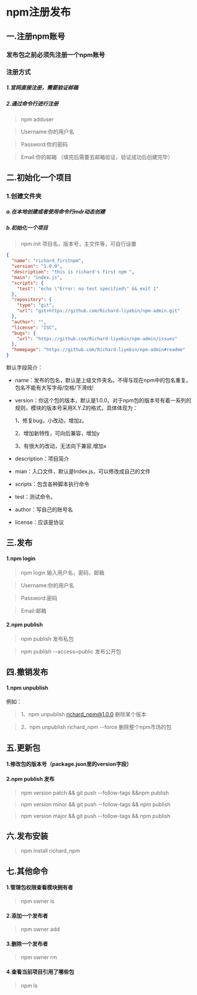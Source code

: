  npm注册发布
 ====
 一.注册npm账号
 ----
### 发布包之前必须先注册一个npm账号

### 注册方式

#####  1.官网直接注册，需要验证邮箱
#####  2.通过命令行进行注册
>npm adduser

>Username:你的用户名

>Password:你的密码  

>Email:你的邮箱 （填完后需要去邮箱验证，验证成功后创建完毕）

二.初始化一个项目
----
### 1.创建文件夹
##### a.在本地创建或者使用命令行mdr动态创建
##### b.初始化一个项目
> npm init  项目名，版本号，主文件等，可自行设置

```json
{
  "name": "richard_firstnpm",
  "version": "1.0.0",
  "description": "this is richard's first npm ",
  "main": "index.js",
  "scripts": {
    "test": "echo \"Error: no test specified\" && exit 1"
  },
  "repository": {
    "type": "git",
    "url": "git+https://github.com/Richard-liyebin/npm-admin.git"
  },
  "author": "",
  "license": "ISC",
  "bugs": {
    "url": "https://github.com/Richard-liyebin/npm-admin/issues"
  },
  "homepage": "https://github.com/Richard-liyebin/npm-admin#readme"
}

```

默认字段简介：
+ name：发布的包名，默认是上级文件夹名。不得与现在npm中的包名重复。包名不能有大写字母/空格/下滑线!

+ version：你这个包的版本，默认是1.0.0。对于npm包的版本号有着一系列的规则，模块的版本号采用X.Y.Z的格式，具体体现为：

  1、修复bug，小改动，增加z。

  2、增加新特性，可向后兼容，增加y

  3、有很大的改动，无法向下兼容,增加x

+ description：项目简介

+ mian：入口文件，默认是Index.js，可以修改成自己的文件 
+ scripts：包含各种脚本执行命令
+ test：测试命令。
+ author：写自己的账号名
+ license：应该是协议

三.发布
----
#### 1.npm login
>npm login 输入用户名，密码，邮箱

>Username:你的用户名

>Password:密码

>Email:邮箱

#### 2.npm publish
>npm publish 发布私包

>npm publish --access=public 发布公开包


四.撤销发布
----

#### 1.npm unpublish
例如：
>1、npm unpublish richard_npm@1.0.0 删除某个版本

>2、npm unpublish richard_npm --force 删除整个npm市场的包


五.更新包
----
#### 1.修改包的版本号（package.json里的version字段）

#### 2.npm publish 发布
>npm version patch && git push --follow-tags &&npm publish 

>npm version minor && git push --follow-tags && npm publish

>npm version major && git push --follow-tags && npm publish

六.发布安装
----
>npm install richard_npm


七.其他命令
----
#### 1.管理包权限查看模块拥有者
>npm owner ls
#### 2.添加一个发布者
>npm owner add
#### 3.删除一个发布者
>npm owner rm
#### 4.查看当前项目引用了哪些包
>npm ls